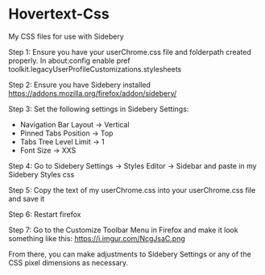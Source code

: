 # Hovertext-Css
My CSS files for use with Sidebery

Step 1: Ensure you have your userChrome.css file and folderpath created properly. In about:config enable pref toolkit.legacyUserProfileCustomizations.stylesheets

Step 2: Ensure you have Sidebery installed https://addons.mozilla.org/firefox/addon/sidebery/

Step 3: Set the following settings in Sidebery Settings:

- Navigation Bar Layout -> Vertical
- Pinned Tabs Position -> Top
- Tabs Tree Level Limit -> 1
- Font Size -> XXS

Step 4: Go to Sidebery Settings -> Styles Editor -> Sidebar and paste in my Sidebery Styles css

Step 5: Copy the text of my userChrome.css into your userChrome.css file and save it

Step 6: Restart firefox

Step 7: Go to the Customize Toolbar Menu in Firefox and make it look something like this: https://i.imgur.com/NcgJsaC.png

From there, you can make adjustments to Sidebery Settings or any of the CSS pixel dimensions as necessary.
